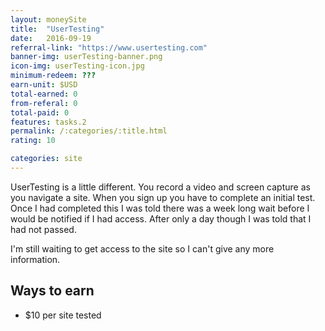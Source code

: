 ```yaml
---
layout: moneySite
title:  "UserTesting"
date:   2016-09-19
referral-link: "https://www.usertesting.com"
banner-img: userTesting-banner.png
icon-img: userTesting-icon.jpg
minimum-redeem: ???
earn-unit: $USD
total-earned: 0
from-referal: 0
total-paid: 0
features: tasks.2
permalink: /:categories/:title.html
rating: 10

categories: site
---
```


UserTesting is a little different. You record a video and screen capture as you navigate a site. When you sign up you have to complete an initial test. Once I had completed this I was told there was a week long wait before I would be notified if I had access. After only a day though I was told that I had not passed.


I'm still waiting to get access to the site so I can't give any more information.


Ways to earn
---

* $10 per site tested
